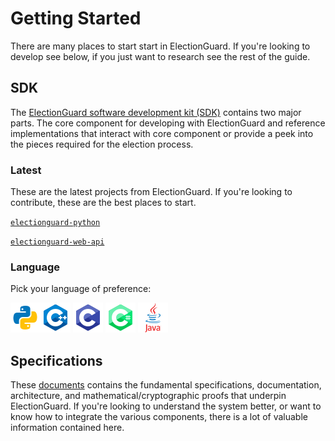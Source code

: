 # Getting Started

There are many places to start start in ElectionGuard. If you're looking to develop see below, if you just want to research see the rest of the guide. 

## SDK

The [ElectionGuard software development kit (SDK)](Core_Component.md) contains two major parts. The core component for developing with ElectionGuard and reference implementations that interact with core component or provide a peek into the pieces required for the election process. 

### Latest

These are the latest projects from ElectionGuard. If you're looking to contribute, these are the best places to start.

[`electionguard-python`](Core_Component.md#python)

[`electionguard-web-api`](Implementations.md)

### Language

Pick your language of preference:

[![](../images/python-language.png)](Core_Component.md#python)[![](../images/c++-language.png)](Core_Component.md#c++) [![](../images/c-language.png)](Core_Component.md#c_1) [![](../images/c-sharp-language.png)](Core_Component.md#c_2) [![](../images/java.png)](https://github.com/JohnLCaron/electionguard-java)

## Specifications
These [documents](../spec/Overview.md) contains the fundamental specifications, documentation, architecture, and mathematical/cryptographic proofs that underpin ElectionGuard. If you're looking to understand the system better, or want to know how to integrate the various components, there is a lot of valuable information contained here.